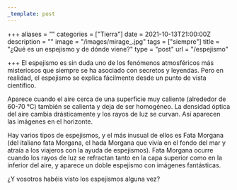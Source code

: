 ```yaml
---
_template: post
---
```


+++
aliases = ""
categories = ["Tierra"]
date = 2021-10-13T21:00:00Z
description = ""
image = "/images/mirage_.jpg"
tags = ["siempre"]
title = "¿Qué es un espejismo y de dónde viene?"
type = "post"
url = "/espejismo"

+++
El espejismo es sin duda uno de los fenómenos atmosféricos más misteriosos que siempre se ha asociado con secretos y leyendas. Pero en realidad, el espejismo se explica fácilmente desde un punto de vista científico.  
  
Aparece cuando el aire cerca de una superficie muy caliente (alrededor de 60-70 °C) también se calienta y deja de ser homogéneo. La densidad óptica del aire cambia drásticamente y los rayos de luz se curvan. Así aparecen las imágenes en el horizonte.  
  
Hay varios tipos de espejismos, y el más inusual de ellos es Fata Morgana (del italiano fata Morgana, el hada Morgana que vivía en el fondo del mar y atraía a los viajeros con la ayuda de espejismos). Fata Morgana ocurre cuando los rayos de luz se refractan tanto en la capa superior como en la inferior del aire, y aparece un doble espejismo con imágenes fantásticas.  
  
¿Y vosotros habéis visto los espejismos alguna vez?
